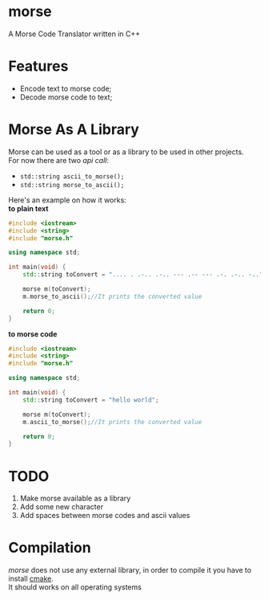 # morse
A Morse Code Translator written in C++

# Features
 - Encode text to morse code;  
 - Decode morse code to text;  

# Morse As A Library
Morse can be used as a tool or as a library to be used in other projects.  
For now there are two *api call*:  
- ``` std::string ascii_to_morse(); ```  
- ``` std::string morse_to_ascii(); ```  

Here's an example on how it works:  
**to plain text**  
```cpp
#include <iostream>
#include <string>
#include "morse.h"

using namespace std;

int main(void) {
	std::string toConvert = ".... . .-.. .-.. --- .-- --- .-. .-.. -..";

	morse m(toConvert);
	m.morse_to_ascii();//It prints the converted value	

	return 0;
}
```
**to morse code**  
```cpp
#include <iostream>
#include <string>
#include "morse.h"

using namespace std;

int main(void) {
	std::string toConvert = "hello world";

	morse m(toConvert);
	m.ascii_to_morse();//It prints the converted value

	return 0;
}
```

# TODO
1. Make morse available as a library  
2. Add some new character  
3. Add spaces between morse codes and ascii values

# Compilation
*morse* does not use any external library, in order to compile it you have to install [cmake](https://cmake.org/download).  
It should works on all operating systems
